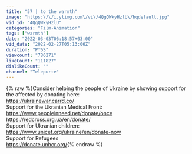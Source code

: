 ```yaml
---
title: "57 | to the warmth"
image: "https:\/\/i.ytimg.com\/vi\/4QgQWkyHzlU\/hqdefault.jpg"
vid_id: "4QgQWkyHzlU"
categories: "Film-Animation"
tags: ["warmth"]
date: "2022-03-03T06:18:57+03:00"
vid_date: "2022-02-27T05:13:06Z"
duration: "PT6S"
viewcount: "786271"
likeCount: "111827"
dislikeCount: ""
channel: "Telepurte"
---
```

{% raw %}Consider helping the people of Ukraine by showing support for the affected by donating here:<br /><a rel="nofollow" target="blank" href="https://ukrainewar.carrd.co/">https://ukrainewar.carrd.co/</a><br />Support for the Ukranian Medical Front:<br /><a rel="nofollow" target="blank" href="https://www.peopleinneed.net/donate/once">https://www.peopleinneed.net/donate/once</a><br /><a rel="nofollow" target="blank" href="https://redcross.org.ua/en/donate/">https://redcross.org.ua/en/donate/</a><br />Support for Ukranian children:<br /><a rel="nofollow" target="blank" href="https://www.unicef.org/ukraine/en/donate-now">https://www.unicef.org/ukraine/en/donate-now</a><br />Support for Refugees<br /><a rel="nofollow" target="blank" href="https://donate.unhcr.org/">https://donate.unhcr.org/</a>{% endraw %}
